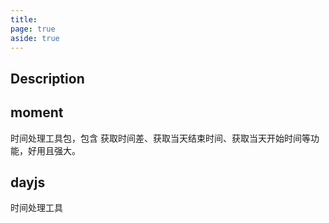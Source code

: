 ```yaml
---
title:
page: true
aside: true
---
```


## Description

## moment

时间处理工具包，包含 获取时间差、获取当天结束时间、获取当天开始时间等功能，好用且强大。

## dayjs

时间处理工具

<Giscus />
